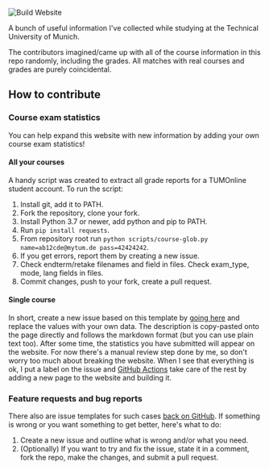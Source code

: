 ![Build Website](https://github.com/mcmikecreations/tum_info/actions/workflows/jekyll-gh-pages.yml/badge.svg) 

A bunch of useful information I've collected while studying at the Technical University of Munich.

The contributors imagined/came up with all of the course information in this repo randomly, including the grades.
All matches with real courses and grades are purely coincidental.

## How to contribute

### Course exam statistics

You can help expand this website with new information by adding your own course exam statistics!

#### All your courses

A handy script was created to extract all grade reports for a TUMOnline student account. To run the script:

1. Install git, add it to PATH.
2. Fork the repository, clone your fork.
3. Install Python 3.7 or newer, add python and pip to PATH.
4. Run `pip install requests`.
5. From repository root run `python scripts/course-glob.py name=ab12cde@mytum.de pass=42424242`.
6. If you get errors, report them by creating a new issue.
7. Check endterm/retake filenames and field in files. Check exam_type, mode, lang fields in files.
8. Commit changes, push to your fork, create a pull request.

#### Single course

In short, create a new issue based on this template by [going here](https://github.com/mcmikecreations/tum_info/issues/new?assignees=&labels=&template=add_course_exam_statistics.md&title=%5BCourse%5D+CIT+IN0001+2022SS) and replace the values with your own data.
The description is copy-pasted onto the page directly and follows the markdown format (but you can use plain text too).
After some time, the statistics you have submitted will appear on the website.
For now there's a manual review step done by me, so don't worry too much about breaking the website.
When I see that everything is ok, I put a label on the issue and [GitHub Actions](https://github.com/mcmikecreations/tum_info/tree/main/.github/workflows)
take care of the rest by adding a new page to the website and building it.

### Feature requests and bug reports

There also are issue templates for such cases [back on GitHub](https://github.com/mcmikecreations/tum_info/issues/new/choose).
If something is wrong or you want something to get better, here's what to do:
1. Create a new issue and outline what is wrong and/or what you need.
2. (Optionally) If you want to try and fix the issue, state it in a comment, fork the repo, make the changes, and submit a pull request.
